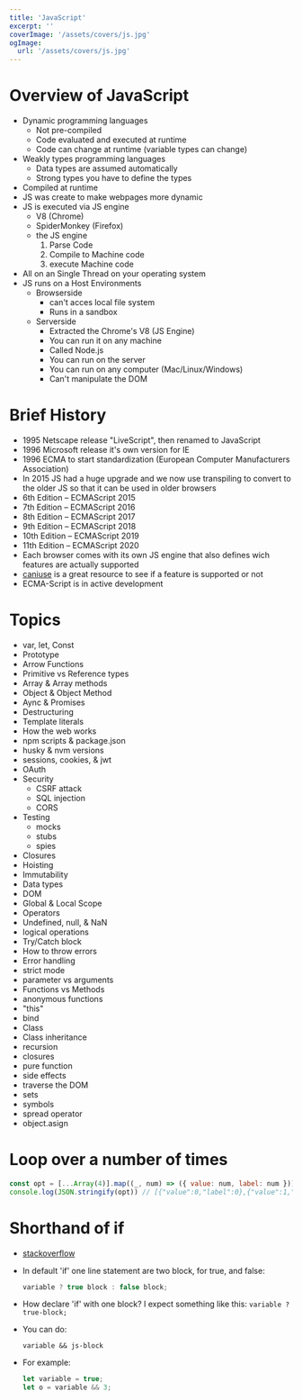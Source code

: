 ```yaml
---
title: 'JavaScript'
excerpt: ''
coverImage: '/assets/covers/js.jpg'
ogImage:
  url: '/assets/covers/js.jpg'
---
```



# Overview of JavaScript
- Dynamic programming languages
  - Not pre-compiled
  - Code evaluated and executed at runtime
  - Code can change at runtime (variable types can change)
- Weakly types programming languages
  - Data types are assumed automatically
  - Strong types you have to define the types 
- Compiled at runtime
- JS was create to make webpages more dynamic
- JS is executed via JS engine 
  - V8 (Chrome)
  - SpiderMonkey (Firefox)
  - the JS engine
    1. Parse Code
    2. Compile to Machine code
    3. execute Machine code
- All on an Single Thread on your operating system
- JS runs on a Host Environments
  - Browserside
    - can't acces local file system
    - Runs in a sandbox
  - Serverside
    - Extracted the Chrome's V8 (JS Engine)
    - You can run it on any machine
    - Called Node.js
    - You can run on the server
    - You can run on any computer (Mac/Linux/Windows)
    - Can't manipulate the DOM 



# Brief History
- 1995 Netscape release "LiveScript", then renamed to JavaScript
- 1996 Microsoft release it's own version for IE
- 1996 ECMA to start standardization (European Computer Manufacturers Association)
- In 2015 JS had a huge upgrade and we now use transpiling to convert to the older JS so that it can be used in older browsers
- 6th Edition – ECMAScript 2015
- 7th Edition – ECMAScript 2016
- 8th Edition – ECMAScript 2017
- 9th Edition – ECMAScript 2018
- 10th Edition – ECMAScript 2019
- 11th Edition – ECMAScript 2020
- Each browser comes with its own JS engine that also defines wich features are actually supported
- [caniuse](https://caniuse.com/) is a great resource to see if a feature is supported or not
- ECMA-Script is in active development


# Topics
- var, let, Const
- Prototype
- Arrow Functions
- Primitive vs Reference types
- Array & Array methods
- Object & Object Method
- Aync & Promises
- Destructuring
- Template literals
- How the web works
- npm scripts & package.json
- husky & nvm versions
- sessions, cookies, & jwt
- OAuth
- Security
  - CSRF attack
  - SQL injection
  - CORS
- Testing
  - mocks
  - stubs
  - spies
- Closures
- Hoisting
- Immutability
- Data types
- DOM
- Global & Local Scope
- Operators
- Undefined, null, & NaN
- logical operations
- Try/Catch block
- How to throw errors
- Error handling
- strict mode
- parameter vs arguments
- Functions vs Methods
- anonymous functions
- "this"
- bind
- Class
- Class inheritance
- recursion
- closures
- pure function
- side effects
- traverse the DOM
- sets
- symbols
- spread operator
- object.asign






















# Loop over a number of times 
```js
const opt = [...Array(4)].map((_, num) => ({ value: num, label: num }))
console.log(JSON.stringify(opt)) // [{"value":0,"label":0},{"value":1,"label":1},{"value":2,"label":2},{"value":3,"label":3}]
```



# Shorthand of if
- [stackoverflow](https://stackoverflow.com/questions/39488458/javascript-one-line-if-only-state-true)
- In default 'if' one line statement are two block, for true, and false:
  ```js
  variable ? true block : false block;
  ```
- How declare 'if' with one block? I expect something like this: `variable ? true-block;`

- You can do:
  ```
  variable && js-block
  ```
- For example:
  ```js
  let variable = true;
  let o = variable && 3;
  ```
